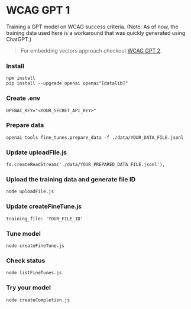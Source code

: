 # WCAG GPT 1
Training a GPT model on WCAG success criteria. (Note: As of now, the training data used here is a workaround that was quickly generated using ChatGPT.)

> For embedding vectors approach checkout [WCAG GPT 2](https://github.com/planetabhi/wcag-gpt-2).

### Install
```npm install``` <br>
```pip install --upgrade openai openai"[datalib]"```

### Create .env
```OPENAI_KEY="<YOUR_SECRET_API_KEY>"```

### Prepare data
```openai tools fine_tunes.prepare_data -f ./data/YOUR_DATA_FILE.jsonl```

### Update uploadFile.js
```fs.createReadStream('./data/YOUR_PREPARED_DATA_FILE.jsonl'),```

### Upload the training data and generate file ID
```node uploadFile.js```

### Update createFineTune.js
```training_file: 'YOUR_FILE_ID'```

### Tune model
```node createFineTune.js```

### Check status
```node listFineTunes.js```

### Try your model
```node createCompletion.js```
